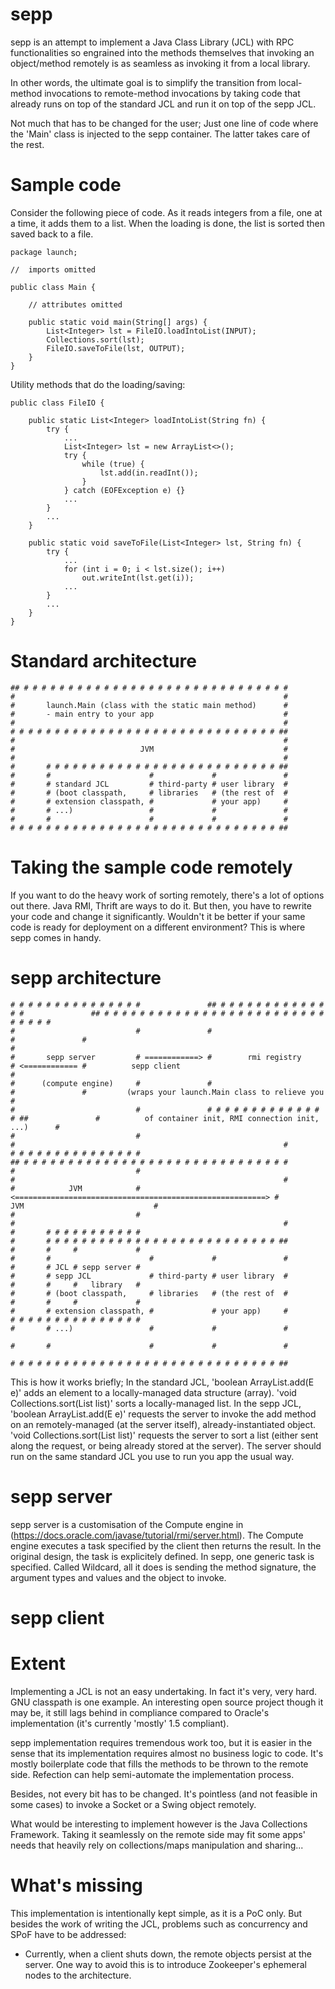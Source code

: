 sepp
====

sepp is an attempt to implement a Java Class Library (JCL) with RPC functionalities so engrained into the methods themselves that invoking an object/method remotely is as seamless as invoking it from a local library.

In other words, the ultimate goal is to simplify the transition from local-method invocations to remote-method invocations by taking code that already runs on top of the standard JCL and run it on top of the sepp JCL.

Not much that has to be changed for the user; Just one line of code where the 'Main' class is injected to the sepp container. The latter takes care of the rest.

# Sample code
Consider the following piece of code. As it reads integers from a file, one at a time, it adds them to a list. When the loading is done, the list is sorted then saved back to a file.

	package launch;
	
	//  imports omitted
	
	public class Main {
		
		// attributes omitted
		
		public static void main(String[] args) {
			List<Integer> lst = FileIO.loadIntoList(INPUT);
			Collections.sort(lst);
			FileIO.saveToFile(lst, OUTPUT);
		}
	}

Utility methods that do the loading/saving:

	public class FileIO {
	
		public static List<Integer> loadIntoList(String fn) {
			try {
				...
				List<Integer> lst = new ArrayList<>();
				try {
					while (true) {
						lst.add(in.readInt());
					}
				} catch (EOFException e) {}
				...
			}
			...
		}
		
		public static void saveToFile(List<Integer> lst, String fn) {
			try {
				...
				for (int i = 0; i < lst.size(); i++)
					out.writeInt(lst.get(i));
				...
			}
			...
		}
	}

# Standard architecture

	## # # # # # # # # # # # # # # # # # # # # # # # # # # # # # #
	#                                                            #
	#       launch.Main (class with the static main method)      #
	#       - main entry to your app                             #
	#                                                            #
	# # # # # # # # # # # # # # # # # # # # # # # # # # # # # # ##
	#                                                            #
	#                            JVM                             #
	#                                                            #
	#       # # # # # # # # # # # # # # # # # # # # # # # # # # ##
	#       #                      #             #               #
	#       # standard JCL         # third-party # user library  #
	#       # (boot classpath,     # libraries   # (the rest of  #
	#       # extension classpath, #             # your app)     #
	#       # ...)                 #             #               #
	#       #                      #             #               #
	# # # # # # # # # # # # # # # # # # # # # # # # # # # # # # ##

# Taking the sample code remotely
If you want to do the heavy work of sorting remotely, there's a lot of options out there. Java RMI, Thrift are ways to do it. But then, you have to rewrite your code and change it significantly. Wouldn't it be better if your same code is ready for deployment on a different environment? This is where sepp comes in handy.

# sepp architecture

	# # # # # # # # # # # # # # #               ## # # # # # # # # # # # # # #               ## # # # # # # # # # # # # # # # # # # # # # # # # # # # # # #
	#                           #               #                            #               #                                                            #
	#       sepp server         # ============> #        rmi registry        # <============ #          sepp client                                       #
	#      (compute engine)     #               #                            #               #         (wraps your launch.Main class to relieve you       #
	#                           #               # # # # # # # # # # # # # # ##               #          of container init, RMI connection init, ...)      #
	#                           #                                                            #                                                            #
	# # # # # # # # # # # # # # #                                                            ## # # # # # # # # # # # # # # # # # # # # # # # # # # # # # #
	#                           #                                                            #                                                            #
	#            JVM            # <========================================================> #                            JVM                             #
	#                           #                                                            #                                                            #
	#       # # # # # # # # # # #                                                            #       # # # # # # # # # # # # # # # # # # # # # # # # # # ##
	#       #     #             #                                                            #       #                      #             #               #
	#       # JCL # sepp server #                                                            #       # sepp JCL             # third-party # user library  #
	#       #     #   library   #                                                            #       # (boot classpath,     # libraries   # (the rest of  #
	#       #     #             #                                                            #       # extension classpath, #             # your app)     #
	# # # # # # # # # # # # # # #                                                            #       # ...)                 #             #               #
	                                                                                         #       #                      #             #               #
	                                                                                         # # # # # # # # # # # # # # # # # # # # # # # # # # # # # # ##                  

This is how it works briefly;
In the standard JCL, 'boolean ArrayList.add(E e)' adds an element to a locally-managed data structure (array). 'void Collections.sort(List<T> list)' sorts a locally-managed list.
In the sepp JCL, 'boolean ArrayList.add(E e)' requests the server to invoke the add method on an remotely-managed (at the server itself), already-instantiated object. 'void Collections.sort(List<T> list)' requests the server to sort a list (either sent along the request, or being already stored at the server).
The server should run on the same standard JCL you use to run you app the usual way.

# sepp server
sepp server is a customisation of the Compute engine in (https://docs.oracle.com/javase/tutorial/rmi/server.html). The Compute engine executes a task specified by the client then returns the result. In the original design, the task is explicitely defined. In sepp, one generic task is specified. Called Wildcard, all it does is sending the method signature, the argument types and values and the object to invoke.

# sepp client

# Extent
Implementing a JCL is not an easy undertaking. In fact it's very, very hard. GNU classpath is one example. An interesting open source project though it may be, it still lags behind in compliance compared to Oracle's implementation (it's currently 'mostly' 1.5 compliant).

sepp implementation requires tremendous work too, but it is easier in the sense that its implementation requires almost no business logic to code. It's mostly boilerplate code that fills the methods to be thrown to the remote side. Refection can help semi-automate the implementation process.

Besides, not every bit has to be changed. It's pointless (and not feasible in some cases) to invoke a Socket or a Swing object remotely.

What would be interesting to implement however is the Java Collections Framework. Taking it seamlessly on the remote side may fit some apps' needs that heavily rely on collections/maps manipulation and sharing...

# What's missing
This implementation is intentionally kept simple, as it is a PoC only. But besides the work of writing the JCL, problems such as concurrency and SPoF have to be addressed:
- Currently, when a client shuts down, the remote objects persist at the server. One way to avoid this is to introduce Zookeeper's ephemeral nodes to the architecture.
